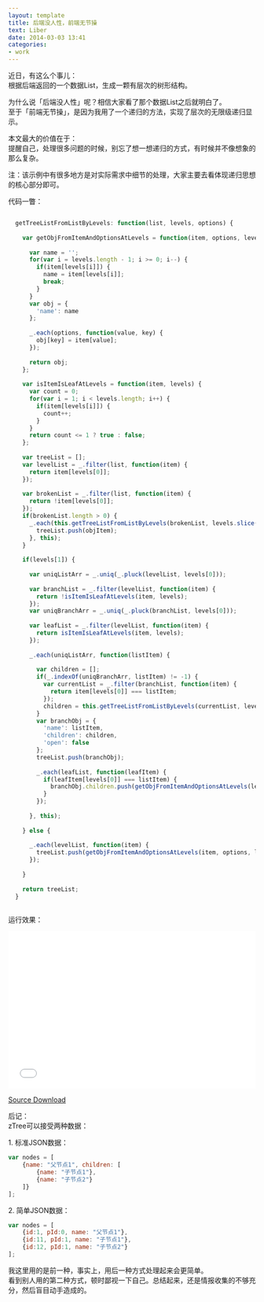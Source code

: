 ```yaml
---
layout: template
title: 后端没人性，前端无节操
text: Liber
date: 2014-03-03 13:41
categories:
- work
---
```


近日，有这么个事儿：  
根据后端返回的一个数据List，生成一颗有层次的树形结构。  

为什么说「后端没人性」呢？相信大家看了那个数据List之后就明白了。  
至于「前端无节操」，是因为我用了一个递归的方法，实现了层次的无限级递归显示。  

本文最大的价值在于：  
提醒自己，处理很多问题的时候，别忘了想一想递归的方式，有时候并不像想象的那么复杂。  

注：该示例中有很多地方是对实际需求中细节的处理，大家主要去看体现递归思想的核心部分即可。  


代码一瞥：  

```javascript

  getTreeListFromListByLevels: function(list, levels, options) {
  
    var getObjFromItemAndOptionsAtLevels = function(item, options, levels) {
    
      var name = '';
      for(var i = levels.length - 1; i >= 0; i--) {
        if(item[levels[i]]) {
          name = item[levels[i]];
          break;
        }
      }
      var obj = {
        'name': name
      };
      
      _.each(options, function(value, key) {
        obj[key] = item[value];
      });
      
      return obj;
    };
    
    var isItemIsLeafAtLevels = function(item, levels) {
      var count = 0;
      for(var i = 1; i < levels.length; i++) {
        if(item[levels[i]]) {
          count++;
        }
      }
      return count <= 1 ? true : false;
    };
  
    var treeList = [];
    var levelList = _.filter(list, function(item) {
      return item[levels[0]];
    });
    
    var brokenList = _.filter(list, function(item) {
      return !item[levels[0]];
    });
    if(brokenList.length > 0) {
      _.each(this.getTreeListFromListByLevels(brokenList, levels.slice(1), options), function(objItem) {
        treeList.push(objItem);
      }, this);
    }
    
    if(levels[1]) {
      
      var uniqListArr = _.uniq(_.pluck(levelList, levels[0]));
      
      var branchList = _.filter(levelList, function(item) {
        return !isItemIsLeafAtLevels(item, levels);
      });
      var uniqBranchArr = _.uniq(_.pluck(branchList, levels[0]));
      
      var leafList = _.filter(levelList, function(item) {
        return isItemIsLeafAtLevels(item, levels);
      });
      
      _.each(uniqListArr, function(listItem) {
      
        var children = [];
        if(_.indexOf(uniqBranchArr, listItem) != -1) {
          var currentList = _.filter(branchList, function(item) {
            return item[levels[0]] === listItem;
          });
          children = this.getTreeListFromListByLevels(currentList, levels.slice(1), options);
        }
        var branchObj = {
          'name': listItem,
          'children': children,
          'open': false
        };
        treeList.push(branchObj);
        
        _.each(leafList, function(leafItem) {
          if(leafItem[levels[0]] === listItem) {
            branchObj.children.push(getObjFromItemAndOptionsAtLevels(leafItem, options, levels));
          }
        });
        
      }, this);
    
    } else {
    
      _.each(levelList, function(item) {
        treeList.push(getObjFromItemAndOptionsAtLevels(item, options, levels));
      });
      
    }
    
    return treeList;
  }
  
```

运行效果：

<iframe frameborder="0" scrolling="no" src="/liber/getTree/demo.html" width="100%" height="320px;" ></iframe>

[Source Download](/liber/getTree/getTree.rar)

后记：  
zTree可以接受两种数据：  

1\. 标准JSON数据：  
```javascript
var nodes = [
	{name: "父节点1", children: [
		{name: "子节点1"},
		{name: "子节点2"}
	]}
];
```

2\. 简单JSON数据：  
```javascript
var nodes = [
	{id:1, pId:0, name: "父节点1"},
	{id:11, pId:1, name: "子节点1"},
	{id:12, pId:1, name: "子节点2"}
];
```

我这里用的是前一种，事实上，用后一种方式处理起来会更简单。  
看到别人用的第二种方式，顿时鄙视一下自己。总结起来，还是情报收集的不够充分，然后盲目动手造成的。  














